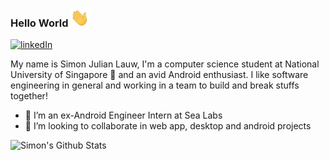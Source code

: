 ### Hello World <img src="https://raw.githubusercontent.com/simonjulianl/simonjulianl/master/wave.gif" width="30px">

[![linkedIn](https://img.shields.io/badge/LinkedIn-0077B5?style=for-the-badge&logo=linkedin&logoColor=white)](https://www.linkedin.com/in/simon-julian-lauw)

My name is Simon Julian Lauw, I'm a computer science student at National University of Singapore 🏫 and an avid Android enthusiast. I like software engineering in general and working in a team to build and break stuffs together! 

* 🏢 I’m an ex-Android Engineer Intern at Sea Labs 
* 👯 I’m looking to collaborate in web app, desktop and android projects 

![Simon's Github Stats](https://github-readme-stats.vercel.app/api?username=simonjulianl&count_private=true&show_icons=true&include_all_commits=true&theme=dark)

<!--
Here are some ideas to get you started:

- 🔭 I’m currently working on ...
- 🌱 I’m currently learning ...
- 👯 I’m looking to collaborate on ...
- 🤔 I’m looking for help with ...
- 💬 Ask me about ...
- 📫 How to reach me: ...
- 😄 Pronouns: ...
- ⚡ Fun fact: ...
-->

